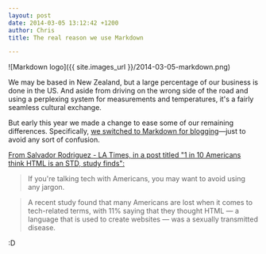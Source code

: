 ```yaml
---
layout: post
date: 2014-03-05 13:12:42 +1200
author: Chris
title: The real reason we use Markdown

---
```


<!-- excerpt -->

![Markdown logo]({{ site.images_url }}/2014-03-05-markdown.png)

We may be based in New Zealand, but a large percentage of our business is done in the US. And aside from driving on the wrong side of the road and using a perplexing system for measurements and temperatures, it's a fairly seamless cultural exchange.

But early this year we made a change to ease some of our remaining differences. Specifically, [we switched to Markdown for blogging](https://iwantmyname.com/blog/2013/10/tools-we-use-mou-for-writing.html)—just to avoid any sort of confusion. 

<!-- /excerpt -->

[From Salvador Rodriguez - LA Times, in a post titled "1 in 10 Americans think HTML is an STD, study finds":](http://www.latimes.com/business/technology/la-fi-tn-1-10-americans-html-std-study-finds-20140304,0,1188415.story#ixzz2v1RQr6Ni)

>If you're talking tech with Americans, you may want to avoid using any jargon.

>A recent study found that many Americans are lost when it comes to tech-related terms, with 11% saying that they thought HTML — a language that is used to create websites — was a sexually transmitted disease.

:D